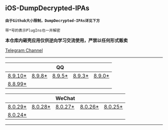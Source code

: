 ## iOS-DumpDecrypted-IPAs

**`由于Github大小限制，DumpDecrypted-IPAs详见下方`**

`带*号的表示PlugIns也一并解密`

**本仓库内砸壳应用仅供逆向学习交流使用，严禁以任何形式贩卖**

[Telegram Channel](https://t.me/IPAPatch)

---

|||QQ|||
| --- | --- | --- | --- | --- |
|[8.9.10*](https://share.initnil.com/d/DumpDecrypted/QQ/QQ_8.9.10_dump.ipa?sign=XacQ0nBJyswpFs7SIToYs7euxa551ULXQRijkrcKWB8=:0)|[8.9.8*](https://share.initnil.com/d/DumpDecrypted/QQ/QQ_8.9.8_dump.ipa?sign=Zu9JZ4zTExolSN-pvS2krBN9F13e5hUcPRhjr4L86d4=:0)|[8.9.5*](https://share.initnil.com/d/DumpDecrypted/QQ/QQ_8.9.5_dump.ipa?sign=72lV268Hdcjk6fIM2QkbH52CsfOMhDT1e_6IabprR2A=:0)|[8.9.3*](https://share.initnil.com/d/DumpDecrypted/QQ/QQ_8.9.3_dump.ipa?sign=_NCBnRqWVyq3VaaxYLbiD7i5V1YjbTuVOMNEQLcsZr0=:0)|[8.9.0*](https://share.initnil.com/d/DumpDecrypted/QQ/QQ_8.9.0_dump.ipa?sign=bWsjaXhr900jGvC1sVKOSgAbhHUWj876pzd_FPisgUs=:0)|
|[8.8.99*](https://share.initnil.com/d/DumpDecrypted/QQ/QQ_8.8.99_dump.ipa?sign=vA89bF4j4FcPAjxYKLkGeZeL68RGLszw2lUV1BAVRMw=:0)|

|||WeChat|||
| --- | --- | --- | --- | --- |
|[8.0.29*](https://share.initnil.com/d/DumpDecrypted/WeChat/WeChat_8.0.29_dump.ipa?sign=AsKSqAvtjeSZeTEAg0i2udg4YyoQYS9Y-_GQkVKSXps=:0)|[8.0.28*](https://share.initnil.com/d/DumpDecrypted/WeChat/WeChat_8.0.28_dump.ipa?sign=Ph7ghJcuaabDF2WX0L9bbho02kmsX1dgD76DO-jfFNc=:0)|[8.0.27*](https://share.initnil.com/d/DumpDecrypted/WeChat/WeChat_8.0.27_dump.ipa?sign=ojhXwiXGmF6ShXave-f55oQt44eHPxseoqjRzHDFOv4=:0)|[8.0.26*](https://share.initnil.com/d/DumpDecrypted/WeChat/WeChat_8.0.26_dump.ipa?sign=yIXxxhBiYARpQVXSIBEBZyXMhDJ3YUP3aPfheXhssKs=:0)|[8.0.25*](https://share.initnil.com/d/DumpDecrypted/WeChat/WeChat_8.0.25_dump.ipa?sign=h4Mx2-6lV_84Hc-3w1K7Dodzx-AqT8zcHncR58c9e0U=:0)|
|[8.0.24*](https://share.initnil.com/d/DumpDecrypted/WeChat/WeChat_8.0.24_dump.ipa?sign=jl1NLooMiFeJoyZf-BlRMFfxnjgW-qMA45eBLNU4wnw=:0)|

---
